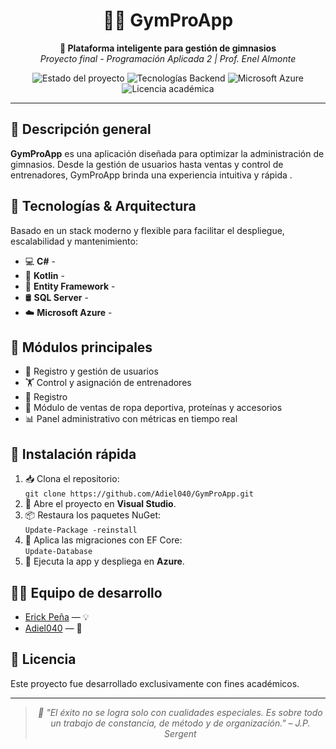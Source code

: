 <h1 align="center">🤖✨ GymProApp</h1>

<p align="center">
  <strong>💼 Plataforma inteligente para gestión de gimnasios</strong><br>
  <em>Proyecto final - Programación Aplicada 2 | Prof. Enel Almonte</em>
</p>

<p align="center">
  <img src="https://img.shields.io/badge/Estado-Finalizado-success" alt="Estado del proyecto">
  <img src="https://img.shields.io/badge/Backend-C%23%20%7C%20.NET-blueviolet" alt="Tecnologías Backend">
  <img src="https://img.shields.io/badge/Cloud-Azure-blue" alt="Microsoft Azure">
  <img src="https://img.shields.io/badge/License-Académico-lightgrey" alt="Licencia académica">
</p>

<hr>

<h2>📱 Descripción general</h2>
<p>
  <strong>GymProApp</strong> es una aplicación diseñada para optimizar la administración de gimnasios. Desde la gestión de usuarios hasta ventas y control de entrenadores, GymProApp brinda una experiencia intuitiva y rápida .
</p>

<h2>🧠 Tecnologías & Arquitectura</h2>
<p>Basado en un stack moderno y flexible para facilitar el despliegue, escalabilidad y mantenimiento:</p>
<ul>
  <li>💻 <strong>C#</strong> - </li>
  <li>📱 <strong>Kotlin</strong> - </li>
  <li>🧠 <strong>Entity Framework</strong> - </li>
  <li>🛢️ <strong>SQL Server</strong> - </li>
  <li>☁️ <strong>Microsoft Azure</strong> - </li>
</ul>

<h2>🚀 Módulos principales</h2>
<ul>
  <li>👤 Registro y gestión de usuarios</li>
  <li>🏋️ Control y asignación de entrenadores</li>
  <li>📆 Registro </li>
  <li>🛒 Módulo de ventas de ropa deportiva, proteínas y accesorios</li>
  <li>📊 Panel administrativo con métricas en tiempo real</li>
</ul>

<h2>🔧 Instalación rápida</h2>
<ol>
  <li>📥 Clona el repositorio:<br>
    <code>git clone https://github.com/Adiel040/GymProApp.git</code>
  </li>
  <li>🧩 Abre el proyecto en <strong>Visual Studio</strong>.</li>
  <li>📦 Restaura los paquetes NuGet:<br>
    <code>Update-Package -reinstall</code>
  </li>
  <li>🧱 Aplica las migraciones con EF Core:<br>
    <code>Update-Database</code>
  </li>
  <li>🚀 Ejecuta la app  y  despliega en <strong>Azure</strong>.</li>
</ol>



<h2>🧑‍💻 Equipo de desarrollo</h2>
<ul>
  <li><a href="https://github.com/erick21340">Erick Peña</a> —  💡</li>
  <li><a href="https://github.com/Adiel040">Adiel040</a> —  🚀</li>
</ul>

<h2>📄 Licencia</h2>
<p>Este proyecto fue desarrollado exclusivamente con fines académicos.</p>

<hr>

<blockquote align="center">
  <em>💬 "El éxito no se logra solo con cualidades especiales. Es sobre todo un trabajo de constancia, de método y de organización." – J.P. Sergent</em>
</blockquote>
